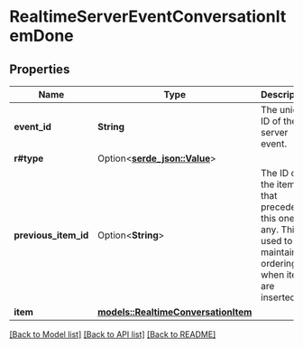 # RealtimeServerEventConversationItemDone

## Properties

Name | Type | Description | Notes
------------ | ------------- | ------------- | -------------
**event_id** | **String** | The unique ID of the server event. | 
**r#type** | Option<[**serde_json::Value**](.md)> |  | 
**previous_item_id** | Option<**String**> | The ID of the item that precedes this one, if any. This is used to maintain ordering when items are inserted.  | [optional]
**item** | [**models::RealtimeConversationItem**](RealtimeConversationItem.md) |  | 

[[Back to Model list]](../README.md#documentation-for-models) [[Back to API list]](../README.md#documentation-for-api-endpoints) [[Back to README]](../README.md)


